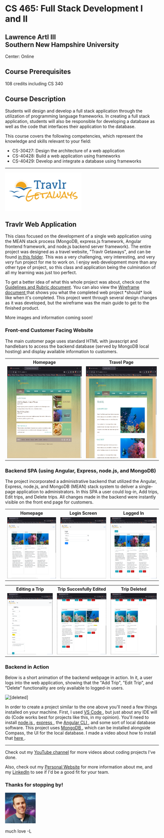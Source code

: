 <h1>CS 465: Full Stack Development I and II</h1>
<h2>Lawrence Artl III<br>
  Southern New Hampshire University</h2>
Center: Online

<h2>
Course Prerequisites
</h2>
108 credits including CS 340
<h2>
Course Description
</h2>
<p>Students will design and develop a full stack application through the utilization of programming language frameworks. In creating a full stack application, students will also be responsible for developing a database as well as the code that interfaces their application to the database. 
</p>
<p>
This course covers the following competencies, which represent the knowledge and skills relevant to your field:
<ul>
    <li>CS-30427: Design the architecture of a web application
    <li>CS-40428: Build a web application using frameworks
    <li>CS-40429: Develop and integrate a database using frameworks
</ul>
</p>
<hr>

<img src="https://github.com/lorenarms/SNHU_CS_465_Full-Stack-Development/blob/main/CS-465%20Travlr/public/images/logo.png" atl="[logo]" style="width:250px;">

<h2>Travlr Web Application</h2>
<p>This class focused on the development of a single web application using the MEAN stack process (MongoDB, express.js framework, Angular frontend framework, and node.js backend server framework). The entire project was designed as a travel website, "Travlr Getaways", and can be found <a href="https://github.com/lorenarms/SNHU_CS_465_Full-Stack-Development/tree/main/CS-465%20Travlr" target="_blank"> in this folder</a>. 
This was a very challenging, very interesting, and very <i>very</i> fun project for me to work on. I enjoy web development more than any other type of project, so this class and application being the culmination of all my learning was just too perfect.
</p>

<p>To get a better idea of what this whole project was about, check out the <a href="https://github.com/lorenarms/SNHU_CS_465_Full-Stack-Development/blob/module-6/writeups/Project%20Guidelines%20and%20Rubric.pdf" target="_blank"> Guidelines and Rubric document</a>. You can also view the <a href="https://github.com/lorenarms/SNHU_CS_465_Full-Stack-Development/blob/module-6/writeups/CS%20465%20Travlr%20Getaways%20Wireframe.pdf" target="_blank"> Wireframe document </a>that shows you what the completed web project *should* look like when it's completed. This project went through several design changes as it was developed, but the wireframe was the main guide to get to the finished product.</p>
  
<p>More images and information coming soon!</p>
 
<h3>Front-end Customer Facing Website</h3>
<p>The main customer page uses standard HTML with javascript and handlebars to access the backend database (served by MongoDB local hosting) and display available information to customers. </p>

<table>
    <tr>
        <th>Homepage</th>
        <th>Travel Page</th>    
    </tr>
    <tr>
        <td><img src="https://github.com/lorenarms/SNHU_CS_465_Full-Stack-Development/blob/main/images/user_facing_page.png" alt="[main user page]" style="height:300px;"></td>
        <td><img src="https://github.com/lorenarms/SNHU_CS_465_Full-Stack-Development/blob/main/images/travel_page_user.png" alt="[travel page]" style="height:300px;"></td>
    </tr>
        
</table>
  
<h3>Backend SPA (using Angular, Express, node.js, and MongoDB)</h3>
<p>The project incorporated a administrative backend that utilized the Angular, Express, node.js, and MongoDB (MEAN) stack system to deliver a single-page application to administrators. In this SPA a user could log-in, Add trips, Edit trips, and Delete trips. All changes made in the backend were instantly visible on the front end page for customers.</p>
<table>
    <tr>
        <th>Homepage</th>
        <th>Login Screen</th>
        <th>Logged In</th>
    </tr>
    <tr>
        <td><img src="https://github.com/lorenarms/SNHU_CS_465_Full-Stack-Development/blob/main/images/user_logged_out.png" alt="[homepage]" style="height:200px;"></td>
        <td><img src="https://github.com/lorenarms/SNHU_CS_465_Full-Stack-Development/blob/main/images/login_page.png" alt="[login]" style="height:200px;"></td>
        <td><img src="https://github.com/lorenarms/SNHU_CS_465_Full-Stack-Development/blob/main/images/main_page.png" alt="[logged in]" style="height:200px;"></td>
    </tr>
</table>

<table>
    <tr>
        <th>Editing a Trip</th>
        <th>Trip Succesfully Edited</th>
        <th>Trip Deleted</th
    </tr>
    <tr>
        <td><img src="https://github.com/lorenarms/SNHU_CS_465_Full-Stack-Development/blob/main/images/editing_trip.png" alt="[edit]" style="height:200px;"></td>
        <td><img src="https://github.com/lorenarms/SNHU_CS_465_Full-Stack-Development/blob/main/images/trip_edited_successfully.png" alt="[success]" style="height:200px;"></td>
        <td><img src="https://github.com/lorenarms/SNHU_CS_465_Full-Stack-Development/blob/main/images/trip_deleted_successfully.png" alt="[deleted]" style="height:200px;"></td>
    </tr>
</table>


<h3>Backend in Action</h3>
<p>
  Below is a short animation of the backend webpage in action. In it, a user logs into the web application, showing that the "Add Trip", "Edit Trip", and "Delete" functionality are only available to logged-in users.
</p>

<img src="https://github.com/lorenarms/SNHU_CS_465_Full-Stack-Development/blob/main/images/travlr_login.gif" alt="[deleted]" style="height:300px;">
 

<p>
In order to create a project similar to the one above you'll need a few things installed on your machine. First, I used <a href="https://code.visualstudio.com/" target="_blank"> VS Code </a>, but just about any IDE will do (Code works best for projects like this, in my opinion). You'll need to install <a href="https://www.w3schools.com/nodejs/nodejs_intro.asp" target="_blank"> node.js </a>, <a href="https://www.geeksforgeeks.org/express-js/" target="_blank"> express </a>, the <a href="https://angular.io/guide/setup-local" target="_blank"> Angular CLI </a>, and some sort of local database software. This project uses <a href="https://www.geeksforgeeks.org/mongodb-an-introduction/" target="_blank"> MongoDB </a>, which can be installed alongside Compass, the UI for the local database. I made a video about how to install that <a href="https://www.youtube.com/watch?v=dj3yQAd6cAM" target="_blank"> here </a>.
</p>

  
<hr>
<p>Check out my <a href="https://www.youtube.com/channel/UCGtp8PRHgPCQHYoSxbMST8A" target="_blank">YouTube channel</a> for more videos about coding projects I've done.</p>
<p>Also, check out my <a href="http://artllj.com" target="_blank">Personal Website</a> for more information about me, and my <a href="https://www.linkedin.com/in/lorenarms95/" target="_blank">LinkedIn</a> to see if I'd be a good fit for your team. </p>
<h3>Thanks for stopping by!</h3>
<img src="https://github.com/lorenarms/SNHU_CS_370_Emerging_Trends_in_CS/blob/main/images/profile.png" atl="[picture of me]" style="width:100px;">
<p>much love
-L
</p>
